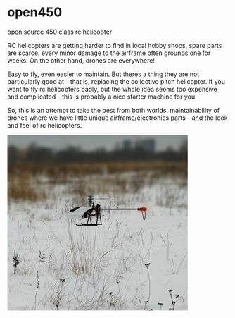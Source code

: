 # open450
 open source 450 class rc helicopter
 
 RC helicopters are getting harder to find in local hobby shops, spare parts are scarce, 
 every minor damage to the airframe often grounds one for weeks. On the other hand, drones are everywhere!
 
 Easy to fly, even easier to maintain. But theres a thing they are not particularly good at - that is, 
 replacing the collective pitch helicopter. If you want to fly rc helicopters badly, but the whole idea seems
 too expensive and complicated - this is probably a nice starter machine for you.

 
 So, this is an attempt to take the best from both worlds: maintainability of drones where we have little 
 unique airframe/electronics parts - and the look and feel of rc helicopters.
 
 ![alt text](https://github.com/hc625ma/open450/blob/main/open450.png?raw=true)
 
